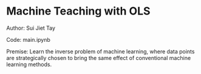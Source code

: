# Machine Teaching with OLS 

Author: Sui Jiet Tay

Code: main.ipynb

Premise: Learn the inverse problem of machine learning, where data points are strategically chosen to bring the same effect of conventional machine learning methods.

